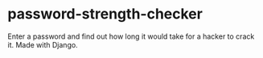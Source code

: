 # password-strength-checker
Enter a password and find out how long it would take for a hacker to crack it. Made with Django.
